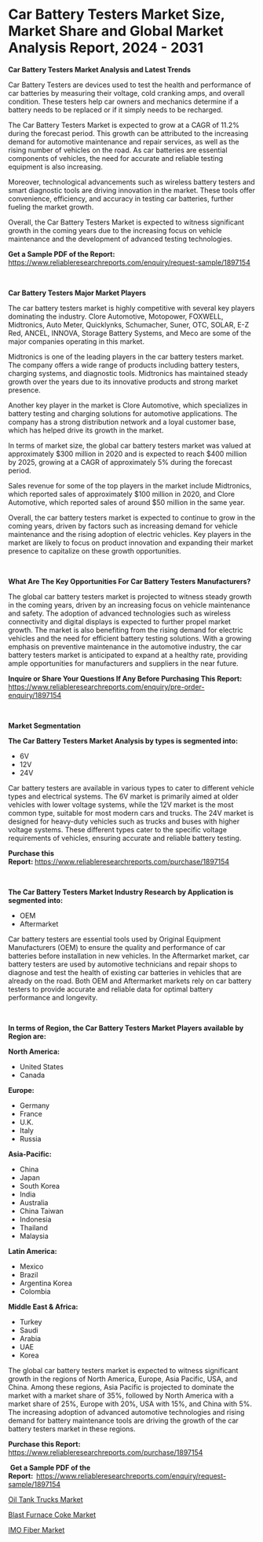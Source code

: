 <p><h1>Car Battery Testers Market Size, Market Share and Global Market Analysis Report, 2024 - 2031</h1></p><p><strong>Car Battery Testers Market Analysis and Latest Trends</strong></p>
<p><p>Car Battery Testers are devices used to test the health and performance of car batteries by measuring their voltage, cold cranking amps, and overall condition. These testers help car owners and mechanics determine if a battery needs to be replaced or if it simply needs to be recharged.</p><p>The Car Battery Testers Market is expected to grow at a CAGR of 11.2% during the forecast period. This growth can be attributed to the increasing demand for automotive maintenance and repair services, as well as the rising number of vehicles on the road. As car batteries are essential components of vehicles, the need for accurate and reliable testing equipment is also increasing.</p><p>Moreover, technological advancements such as wireless battery testers and smart diagnostic tools are driving innovation in the market. These tools offer convenience, efficiency, and accuracy in testing car batteries, further fueling the market growth.</p><p>Overall, the Car Battery Testers Market is expected to witness significant growth in the coming years due to the increasing focus on vehicle maintenance and the development of advanced testing technologies.</p></p>
<p><strong>Get a Sample PDF of the Report:&nbsp;</strong> <a href="https://www.reliableresearchreports.com/enquiry/request-sample/1897154">https://www.reliableresearchreports.com/enquiry/request-sample/1897154</a></p>
<p>&nbsp;</p>
<p><strong>Car Battery Testers Major Market Players</strong></p>
<p><p>The car battery testers market is highly competitive with several key players dominating the industry. Clore Automotive, Motopower, FOXWELL, Midtronics, Auto Meter, Quicklynks, Schumacher, Suner, OTC, SOLAR, E-Z Red, ANCEL, INNOVA, Storage Battery Systems, and Meco are some of the major companies operating in this market.</p><p>Midtronics is one of the leading players in the car battery testers market. The company offers a wide range of products including battery testers, charging systems, and diagnostic tools. Midtronics has maintained steady growth over the years due to its innovative products and strong market presence.</p><p>Another key player in the market is Clore Automotive, which specializes in battery testing and charging solutions for automotive applications. The company has a strong distribution network and a loyal customer base, which has helped drive its growth in the market.</p><p>In terms of market size, the global car battery testers market was valued at approximately $300 million in 2020 and is expected to reach $400 million by 2025, growing at a CAGR of approximately 5% during the forecast period.</p><p>Sales revenue for some of the top players in the market include Midtronics, which reported sales of approximately $100 million in 2020, and Clore Automotive, which reported sales of around $50 million in the same year.</p><p>Overall, the car battery testers market is expected to continue to grow in the coming years, driven by factors such as increasing demand for vehicle maintenance and the rising adoption of electric vehicles. Key players in the market are likely to focus on product innovation and expanding their market presence to capitalize on these growth opportunities.</p></p>
<p>&nbsp;</p>
<p><strong>What Are The Key Opportunities For Car Battery Testers Manufacturers?</strong></p>
<p><p>The global car battery testers market is projected to witness steady growth in the coming years, driven by an increasing focus on vehicle maintenance and safety. The adoption of advanced technologies such as wireless connectivity and digital displays is expected to further propel market growth. The market is also benefiting from the rising demand for electric vehicles and the need for efficient battery testing solutions. With a growing emphasis on preventive maintenance in the automotive industry, the car battery testers market is anticipated to expand at a healthy rate, providing ample opportunities for manufacturers and suppliers in the near future.</p></p>
<p><strong>Inquire or Share Your Questions If Any Before Purchasing This Report:</strong> <a href="https://www.reliableresearchreports.com/enquiry/pre-order-enquiry/1897154">https://www.reliableresearchreports.com/enquiry/pre-order-enquiry/1897154</a></p>
<p>&nbsp;</p>
<p><strong>Market Segmentation</strong></p>
<p><strong>The Car Battery Testers Market Analysis by types is segmented into:</strong></p>
<p><ul><li>6V</li><li>12V</li><li>24V</li></ul></p>
<p><p>Car battery testers are available in various types to cater to different vehicle types and electrical systems. The 6V market is primarily aimed at older vehicles with lower voltage systems, while the 12V market is the most common type, suitable for most modern cars and trucks. The 24V market is designed for heavy-duty vehicles such as trucks and buses with higher voltage systems. These different types cater to the specific voltage requirements of vehicles, ensuring accurate and reliable battery testing.</p></p>
<p><strong>Purchase this Report:&nbsp;</strong><a href="https://www.reliableresearchreports.com/purchase/1897154">https://www.reliableresearchreports.com/purchase/1897154</a></p>
<p>&nbsp;</p>
<p><strong>The Car Battery Testers Market Industry Research by Application is segmented into:</strong></p>
<p><ul><li>OEM</li><li>Aftermarket</li></ul></p>
<p><p>Car battery testers are essential tools used by Original Equipment Manufacturers (OEM) to ensure the quality and performance of car batteries before installation in new vehicles. In the Aftermarket market, car battery testers are used by automotive technicians and repair shops to diagnose and test the health of existing car batteries in vehicles that are already on the road. Both OEM and Aftermarket markets rely on car battery testers to provide accurate and reliable data for optimal battery performance and longevity.</p></p>
<p>&nbsp;</p>
<p><strong>In terms of Region, the Car Battery Testers Market Players available by Region are:</strong></p>
<p>
    <p> <strong> North America: </strong>
        <ul>
            <li>United States</li>
            <li>Canada</li>
        </ul>
        </p> 
    <p> <strong> Europe: </strong>
        <ul>
            <li>Germany</li>
            <li>France</li>
            <li>U.K.</li>
            <li>Italy</li>
            <li>Russia</li>
        </ul>
        </p> 
    <p> <strong> Asia-Pacific: </strong>
        <ul>
            <li>China</li>
            <li>Japan</li>
            <li>South Korea</li>
            <li>India</li>
            <li>Australia</li>
            <li>China Taiwan</li>
            <li>Indonesia</li>
            <li>Thailand</li>
            <li>Malaysia</li>
        </ul>
        </p> 
    <p> <strong> Latin America: </strong>
        <ul>
            <li>Mexico</li>
            <li>Brazil</li>
            <li>Argentina Korea</li>
            <li>Colombia</li>
        </ul>
        </p> 
    <p> <strong> Middle East & Africa: </strong>
        <ul>
            <li>Turkey</li>
            <li>Saudi</li>
            <li>Arabia</li>
            <li>UAE</li>
            <li>Korea</li>
        </ul>
    </p>
    </p>
<p><p>The global car battery testers market is expected to witness significant growth in the regions of North America, Europe, Asia Pacific, USA, and China. Among these regions, Asia Pacific is projected to dominate the market with a market share of 35%, followed by North America with a market share of 25%, Europe with 20%, USA with 15%, and China with 5%. The increasing adoption of advanced automotive technologies and rising demand for battery maintenance tools are driving the growth of the car battery testers market in these regions.</p></p>
<p><strong>Purchase this Report: </strong><a href="https://www.reliableresearchreports.com/purchase/1897154">https://www.reliableresearchreports.com/purchase/1897154</a></p>
<p>&nbsp;<strong>Get a Sample PDF of the Report:&nbsp;&nbsp;</strong><a href="https://www.reliableresearchreports.com/enquiry/request-sample/1897154">https://www.reliableresearchreports.com/enquiry/request-sample/1897154</a></p>
<p><strong></strong></p>
<p><p><a href="https://github.com/moyahfrancoestellec51j635wcx/Market-Research-Report-List-1/blob/main/oil-tank-trucks-market.md">Oil Tank Trucks Market</a></p><p><a href="https://view.publitas.com/reportprime-1/blast-furnace-coke-market-size-focuses-on-market-dynamics-in-depth-analysis-and-future-projections-of-its-market-forecasted-for-period-from-2023-to-2030/">Blast Furnace Coke Market</a></p><p><a href="https://view.publitas.com/reportprime-1/global-imo-fiber-market-size-and-market-trends-insights-and-projections-from-2023-to-2030/">IMO Fiber Market</a></p></p>